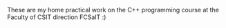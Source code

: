 These are my home practical work on the C++ programming course at the Faculty of CSIT direction FCSaIT :)